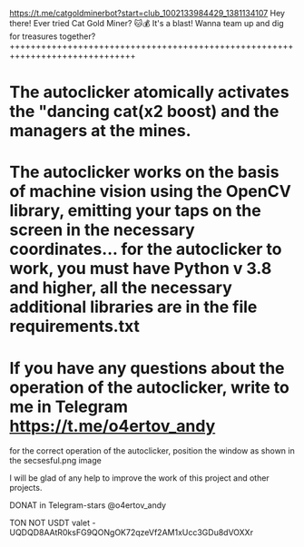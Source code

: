 https://t.me/catgoldminerbot?start=club_1002133984429_1381134107
Hey there! Ever tried Cat Gold Miner? 🐱💰 It's a blast! Wanna team up and dig for treasures together?
++++++++++++++++++++++++++++++++++++++++++++++++++++++++++++++++++++++++++++++

The autoclicker atomically activates the "dancing cat(x2 boost)
and the managers at the mines. 
===============================================================================
The autoclicker works on the basis of machine vision using the OpenCV library, emitting your taps on the screen in the necessary coordinates... for the autoclicker to work, you must have Python v 3.8 and higher, all the necessary additional libraries are in the file requirements.txt
===============================================================================
If you have any questions
about the operation of the autoclicker, write to me in 
Telegram https://t.me/o4ertov_andy
===============================================================================
for the correct operation of the autoclicker,
position the window as shown in the secsesful.png image

I will be glad of any help to improve the work of this project and other projects.

DONAT
in Telegram-stars @o4ertov_andy

TON NOT USDT
valet - UQDQD8AAtR0ksFG9QONgOK72qzeVf2AM1xUcc3GDu8dVOXXr
